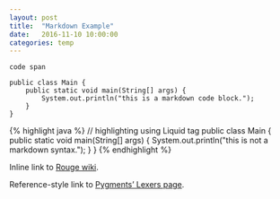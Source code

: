 ```yaml
---
layout: post
title:  "Markdown Example"
date:   2016-11-10 10:00:00
categories: temp
---
```


`code span`

    public class Main {
        public static void main(String[] args) {
            System.out.println("this is a markdown code block.");
        }
    }

{% highlight java %}
// highlighting using Liquid tag
public class Main {
	public static void main(String[] args) {
		System.out.println("this is not a markdown syntax.");
	}
}
{% endhighlight %}

Inline link to [Rouge wiki](https://github.com/jneen/rouge/wiki/List-of-supported-languages-and-lexers).

Reference-style link to [Pygments’ Lexers page][pygments_lexer].

[pygments_lexer]:http://pygments.org/docs/lexers/
